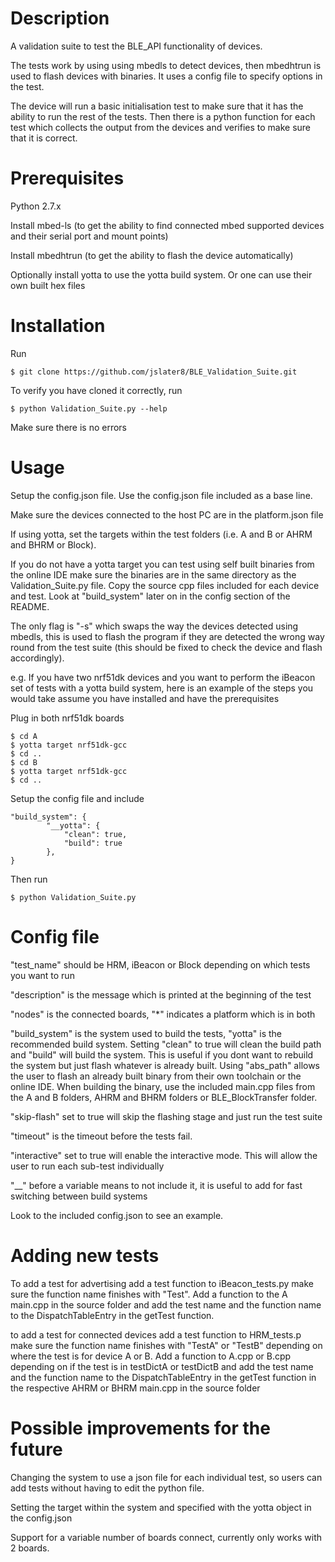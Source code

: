 # Description
A validation suite to test the BLE_API functionality of devices. 

The tests work by using using mbedls to detect devices, then mbedhtrun is used to flash devices with binaries. It uses a
config file to specify options in the test. 

The device will run a basic initialisation test to make sure that it has the ability to run the rest of the tests. Then there is a python function for each test which collects the output from the devices and verifies to make sure that it is correct.

# Prerequisites
Python 2.7.x

Install mbed-ls (to get the ability to find connected mbed supported devices and their serial port and mount points)

Install mbedhtrun (to get the ability to flash the device automatically)

Optionally install yotta to use the yotta build system. Or one can use their own built hex files


# Installation
Run
```
$ git clone https://github.com/jslater8/BLE_Validation_Suite.git
```
To verify you have cloned it correctly, run
```
$ python Validation_Suite.py --help
```
Make sure there is no errors
# Usage

Setup the config.json file. Use the config.json file included as a base line.

Make sure the devices connected to the host PC are in the platform.json file

If using yotta, set the targets within the test folders (i.e. A and B or AHRM and BHRM or Block). 

If you do not have a yotta target you can test using self built binaries from the online IDE make sure the binaries are in the same directory as the Validation_Suite.py file. Copy the source cpp files included for each device and test. Look at "build_system" later on in the config section of the README.


The only flag is "-s" which swaps the way the devices detected using mbedls, this is used to flash the program if they are detected the wrong way round from the test suite (this should be fixed to check the device and flash accordingly). 

e.g. If you have two nrf51dk devices and you want to perform the iBeacon set of tests with a yotta build system, here is an example of the steps you would take assume you have installed and have the prerequisites 

Plug in both nrf51dk boards

```
$ cd A
$ yotta target nrf51dk-gcc
$ cd ..
$ cd B 
$ yotta target nrf51dk-gcc
$ cd ..
```

Setup the config file and include 
```
"build_system": {
		"__yotta": {
			"clean": true,
			"build": true
		},
}
```
Then run
```
$ python Validation_Suite.py
```

# Config file
"test_name" should be HRM, iBeacon or Block depending on which tests you want to run

"description" is the message which is printed at the beginning of the test

"nodes" is the connected boards, "*" indicates a platform which is in both

"build_system" is the system used to build the tests, "yotta" is the recommended build system. Setting "clean" to true
will clean the build path and "build" will build the system. This is useful if you dont want to rebuild the system but 
just flash whatever is already built. 
Using "abs_path" allows the user to flash an already built binary from their own toolchain or the online IDE. When building
the binary, use the included main.cpp files from the A and B folders, AHRM and BHRM folders or BLE_BlockTransfer folder. 

"skip-flash" set to true will skip the flashing stage and just run the test suite

"timeout" is the timeout before the tests fail. 

"interactive" set to true will enable the interactive mode. This will allow the user to run each sub-test individually

"__" before a variable means to not include it, it is useful to add for fast switching between build systems

Look to the included config.json to see an example.

# Adding new tests

To add a test for advertising add a test function to iBeacon_tests.py make sure the function name finishes with "Test". 
Add a function to the A main.cpp in the source folder and add the test name and the function name to the DispatchTableEntry in the getTest function.

to add a test for connected devices add a test function to HRM_tests.p make sure the function name finishes with "TestA" or "TestB" depending on where the test is for device A or B. Add a function to A.cpp or B.cpp depending on if the test is in testDictA or testDictB and add the test name and the function name to the DispatchTableEntry in the getTest function in the respective AHRM or BHRM main.cpp in the source folder 

# Possible improvements for the future

Changing the system to use a json file for each individual test, so users can add tests without having to edit the python file.

Setting the target within the system and specified with the yotta object in the config.json

Support for a variable number of boards connect, currently only works with 2 boards.
